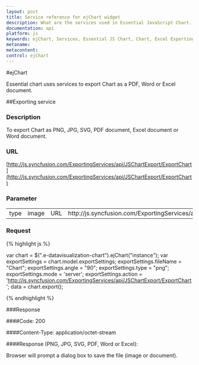 ```yaml
---
layout: post
title: Service reference for ejChart widget
description: What are the services used in Essential JavaScript Chart.
documentation: api
platform: js
keywords: ejChart, Services, Essential JS Chart, Chart, Excel Exporting Service, Chart Exporting
metaname: 
metacontent:
control: ejChart
---
```


#ejChart
<ts root="datavisualization" />

Essential chart uses services to export Chart as a PDF, Word or Excel document.

##Exporting service

### Description

To export Chart as PNG, JPG, SVG, PDF document, Excel document or Word document.

### URL
[http://js.syncfusion.com/ExportingServices/api/JSChartExport/ExportChart](http://js.syncfusion.com/ExportingServices/api/JSChartExport/ExportChart)

### Parameter
<table>
<tr>
<td>type</td><td>image</td>
<td>URL</td><td>http://js.syncfusion.com/ExportingServices/api/JSChartExport/ExportChart</td>
<td>exportMultipleChart</td><td>false</td>
</tr>
</table>

### Request

{% highlight js %}
 
var chart = $(".e-datavisualization-chart").ejChart("instance");
var exportSettings = chart.model.exportSettings;
exportSettings.fileName = "Chart";
exportSettings.angle = "90";
exportSettings.type = "png";
exportSettings.mode = 'server';
exportSettings.action = 'http://js.syncfusion.com/ExportingServices/api/JSChartExport/ExportChart';
data = chart.export();

{% endhighlight %}

###Response

####Code: 200

####Content-Type: application/octet-stream

####Response (PNG, JPG, SVG, PDF, Word or Excel):

Browser will prompt a dialog box to save the file (image or document).